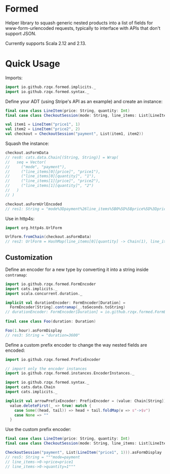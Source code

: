 
# Formed

Helper library to squash generic nested products into a list of fields
for www-form-urlencoded requests, typically to interface with APIs
that don't support JSON.

Currently supports Scala 2.12 and 2.13.

# Quick Usage

Imports:
```scala
import io.github.rzqx.formed.implicits._
import io.github.rzqx.formed.syntax._
```

Define your ADT (using Stripe's API as an example) and create an instance:
```scala
final case class LineItem(price: String, quantity: Int)
final case class CheckoutSession(mode: String, line_items: List[LineItem])

val item1 = LineItem("price1", 1)
val item2 = LineItem("price2", 2)
val checkout = CheckoutSession("payment", List(item1, item2))
```

Squash the instance:
```scala
checkout.asFormData
// res0: cats.data.Chain[(String, String)] = Wrap(
//   seq = Vector(
//     ("mode", "payment"),
//     ("line_items[0][price]", "price1"),
//     ("line_items[0][quantity]", "1"),
//     ("line_items[1][price]", "price2"),
//     ("line_items[1][quantity]", "2")
//   )
// )

checkout.asFormUrlEncoded
// res1: String = "mode%3Dpayment%26line_items%5B0%5D%5Bprice%5D%3Dprice1%26line_items%5B0%5D%5Bquantity%5D%3D1%26line_items%5B1%5D%5Bprice%5D%3Dprice2%26line_items%5B1%5D%5Bquantity%5D%3D2"
```

Use in http4s:
```scala
import org.http4s.UrlForm

UrlForm.fromChain(checkout.asFormData)
// res2: UrlForm = HashMap(line_items[0][quantity] -> Chain(1), line_items[1][price] -> Chain(price2), line_items[0][price] -> Chain(price1), mode -> Chain(payment), line_items[1][quantity] -> Chain(2))
```

## Customization

Define an encoder for a new type by converting it into a string inside `contramap`:
```scala
import io.github.rzqx.formed.FormEncoder
import cats.implicits._
import scala.concurrent.duration._

implicit val durationEncoder: FormEncoder[Duration] =
  FormEncoder[String].contramap(_.toSeconds.toString)
// durationEncoder: FormEncoder[Duration] = io.github.rzqx.formed.FormEncoder$$anon$1$$anonfun$contramap$2@109189b8
  
final case class Foo(duration: Duration)

Foo(1.hour).asFormDisplay 
// res3: String = "duration=3600"
```

Define a custom prefix encoder to change the way nested fields are encoded:
```scala
import io.github.rzqx.formed.PrefixEncoder

// import only the encoder instances
import io.github.rzqx.formed.instances.EncoderInstances._

import io.github.rzqx.formed.syntax._
import cats.data.Chain
import cats.implicits._

implicit val arrowPrefixEncoder: PrefixEncoder = (value: Chain[String]) =>
  value.deleteFirst(_ => true) match {
    case Some((head, tail)) => head + tail.foldMap(v => s"->$v")
    case None => ""
  }
```

Use the custom prefix encoder:
```scala
final case class LineItem(price: String, quantity: Int)
final case class CheckoutSession(mode: String, line_items: List[LineItem])

CheckoutSession("payment", List(LineItem("price1", 1))).asFormDisplay
// res5: String = """mode=payment
// line_items->0->price=price1
// line_items->0->quantity=1"""
```